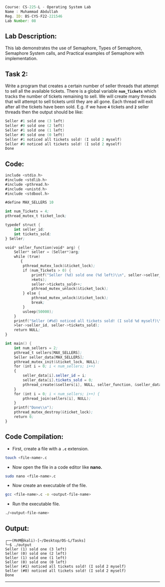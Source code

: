```jsx
Course: CS-225-L - Operating System Lab
Name : Muhammad Abdullah
Reg. ID: BS-CYS-F22-221546
Lab Number: 08
```

## Lab Description:

This lab demonstrates the use of Semaphore, Types of Semaphore, Semaphore System calls, and Practical examples of Semaphore with implementation.

## Task 2:

Write a program that creates a certain number of seller threads that attempt to sell all the available tickets. There is a global variable **`num_Tickets`** which tracks the number of tickets remaining to sell. We will create many threads that will attempt to sell tickets until they are all gone. Each thread will exit after all the tickets have been sold. E.g. if we have **`4`** tickets and **`2`** seller threads then the output should be like:

```nasm
Seller #1 sold one (3 left)
Seller #0 sold one (2 left)
Seller #1 sold one (1 left)
Seller #0 sold one (0 left)
Seller #1 noticed all tickets sold! (I sold 2 myself)
Seller #0 noticed all tickets sold! (I sold 2 myself)
Done
```

## Code:

```nasm
include <stdio.h>
#include <stdlib.h>
#include <pthread.h>
#include <unistd.h>
#include <stdbool.h>

#define MAX_SELLERS 10

int num_Tickets = 4;
pthread_mutex_t ticket_lock;

typedef struct {
    int seller_id;
    int tickets_sold;
} Seller;

void* seller_function(void* arg) {
    Seller* seller = (Seller*)arg;
    while (true)
       {
        pthread_mutex_lock(&ticket_lock);
        if (num_Tickets > 0) {
            printf("Seller (%d) sold one (%d left)\\n", seller->seller_id, --     >num_Tic-
            >kets);
            seller->tickets_sold++;
            pthread_mutex_unlock(&ticket_lock);
        } else {
            pthread_mutex_unlock(&ticket_lock);
            break;
        }
        usleep(50000);
    }
    printf("Seller (#%d) noticed all tickets sold! (I sold %d myself)\\n", sel-
    >ler->seller_id, seller->tickets_sold);
    return NULL;
}

int main() {
    int num_sellers = 2;
    pthread_t sellers[MAX_SELLERS];
    Seller seller_data[MAX_SELLERS];
    pthread_mutex_init(&ticket_lock, NULL);
    for (int i = 0; i < num_sellers; i++)
    {
        seller_data[i].seller_id = i;
        seller_data[i].tickets_sold = 0;
        pthread_create(&sellers[i], NULL, seller_function, &seller_data[i]);
    }
    for (int i = 0; i < num_sellers; i++) {
        pthread_join(sellers[i], NULL);
    }
    printf("Done\\n");
    pthread_mutex_destroy(&ticket_lock);
    return 0;
}
```

## Code Compilation:

- First, create a file with a **`.c`** extension.

```bash
touch <file-name>.c
```

- Now open the file in a code editor like **nano.**

```bash
sudo nano <file-name>.c
```

- Now create an executable of the file.

```bash
gcc <file-name>.c -o <output-file-name>
```

- Run the executable file.

```bash
./<output-file-name>
```

## Output:

```console
┌──(MnM㉿kali)-[~/Desktop/OS-L/Tasks]
└─$ ./output                 
Seller (1) sold one (3 left)
Seller (0) sold one (2 left)
Seller (1) sold one (1 left)
Seller (0) sold one (0 left)
Seller (#1) noticed all tickets sold! (I sold 2 myself)
Seller (#0) noticed all tickets sold! (I sold 2 myself)
Done
```

---
